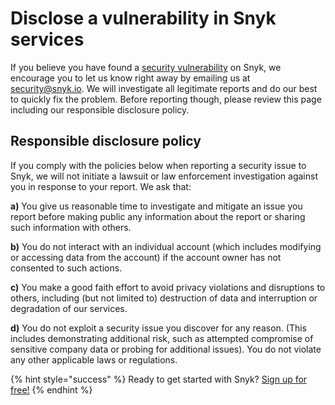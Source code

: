 # Disclose a vulnerability in Snyk services

If you believe you have found a [security vulnerability](https://snyk.io/learn/security-vulnerability-exploits-threats/) on Snyk, we encourage you to let us know right away by emailing us at security@snyk.io. We will investigate all legitimate reports and do our best to quickly fix the problem. Before reporting though, please review this page including our responsible disclosure policy.

## Responsible disclosure policy

If you comply with the policies below when reporting a security issue to Snyk, we will not initiate a lawsuit or law enforcement investigation against you in response to your report. We ask that:

**a\)** You give us reasonable time to investigate and mitigate an issue you report before making public any information about the report or sharing such information with others.

**b\)** You do not interact with an individual account \(which includes modifying or accessing data from the account\) if the account owner has not consented to such actions.

**c\)** You make a good faith effort to avoid privacy violations and disruptions to others, including \(but not limited to\) destruction of data and interruption or degradation of our services.

**d\)** You do not exploit a security issue you discover for any reason. \(This includes demonstrating additional risk, such as attempted compromise of sensitive company data or probing for additional issues\). You do not violate any other applicable laws or regulations.

{% hint style="success" %}
Ready to get started with Snyk? [Sign up for free!](https://snyk.io/login?cta=sign-up&loc=footer&page=support_docs_page)
{% endhint %}

